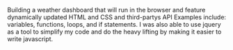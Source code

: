 Building a weather dashboard that will run in the browser and feature dynamically updated HTML and CSS and third-partys API
Examples include: variables, functions, loops, and if statements. I was also able to use jquery as a tool to simplify my code and do the heavy lifting by making it easier to write javascript.
 
